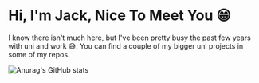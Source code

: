 # Hi, I'm Jack, Nice To Meet You 😁

I know there isn't much here, but I've been pretty busy the past few years with uni and work 😅.
You can find a couple of my bigger uni projects in some of my repos.

![Anurag's GitHub stats](https://github-readme-stats.vercel.app/api?username=jack-day&show_icons=true&theme=radical&count_private=true)

